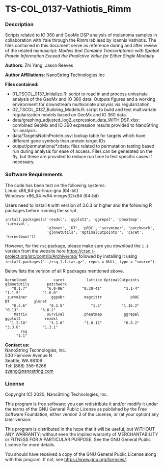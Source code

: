 # TS-COL\_0137-Vathiotis\_Rimm

### Description

Scripts related to IO 360 and GeoMx DSP analysis of melanoma samples in collaboration with Yale through the Rimm lab lead by Ioannis Vathiotis. The files contained in this document serve as reference during and after review of the related manuscript: *Models that Combine Transcriptomic with Spatial Protein Information Exceed the Predictive Value for Either Single Modality*

**Authors:** Zhi Yang, Jason Reeves

**Author Affiliations:** NanoString Technologies Inc

**Files contained:**

- 01\_TSCOL\_0137\_Initialize.R: script to read in and process univariate analysis of the GeoMx and IO 360 data. Outputs figures and a working environment for downstream multivariate analysis via regularization.
- 02\_TSCOL\_0137\_Building\_Models.R: script to build and test multivariate regularization models based on GeoMx and IO 360 data.
- data\/graphing\_adjusted\_log2\_expression\_data\_WITH DSP.xlsx: combined GeoMx and IO 360 expression results provided to NanoString for analysis.
- data\/TargetsNotInProtein.csv: lookup table for targets which have different gene symbols than protein target IDs
- output\/permutations/\*.rdata: files related to permutation testing based run during analysis for ease of access. Files can be generated on the fly, but these are provided to reduce run time to test specific cases if necessary.

### Software Requirements
The code has been test on the following systems:  
Linux: x86_64-pc-linux-gnu (64-bit)  
Windows: x86_64-w64-mingw32/x64 (64-bit)  

Users need to install `R` with version of 3.6.3 or higher and the following R packages before running the script.   

```
install.packages(c('readxl', 'ggplot2', 'ggrepel', 'pheatmap', 'survival', 
                   'glmnet', 'DT', 'pROC', 'survminer', 'patchwork', 
                   'glmnetUtils', 'OptimalCutpoints'', 'caret', 'kernelboot'))
```

However, for the `rsq` package, please make sure you download the `1.1` version from the website here https://cran.r-project.org/src/contrib/Archive/rsq/ followed by installing it using `install.packages("../rsq_1.1.tar.gz", repos = NULL, type = "source")`. 

Below lists the version of all R packages mentioned above.   
```
kernelboot            caret          lattice OptimalCutpoints      glmnetUtils        patchwork 
   "0.1.7"         "6.0-86"        "0.20-41"          "1.1-4"          "1.1.5"          "1.0.0" 
 survminer           ggpubr         magrittr             pROC               DT           glmnet 
   "0.4.6"          "0.2.5"            "1.5"         "1.16.2"           "0.13"          "3.0-2" 
    Matrix         survival         pheatmap          ggrepel          ggplot2           readxl 
  "1.2-18"          "3.1-8"         "1.0.12"          "0.8.2"          "3.3.0"          "1.3.1" 
       rsq 
     "1.1" 
```
 

**Contact us:**\
NanoString Technologies, Inc.\
530 Fairview Avenue N\
Seattle, WA 98109\
Tel: (888) 358-6266\
zyang@nanostring.com

### License
Copyright (C) 2020, NanoString Technologies, Inc.

This program is free software: you can redistribute it and/or modify it under the terms of the GNU General Public License as published by the Free Software Foundation, either version 3 of the License, or (at your option) any later version.

This program is distributed in the hope that it will be useful, but WITHOUT ANY WARRANTY; without even the implied warranty of MERCHANTABILITY or FITNESS FOR A PARTICULAR PURPOSE.  See the GNU General Public License for more details.

You should have received a copy of the GNU General Public License along with this program.  If not, see https://www.gnu.org/licenses/.
